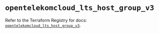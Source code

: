 # `opentelekomcloud_lts_host_group_v3`

Refer to the Terraform Registry for docs: [`opentelekomcloud_lts_host_group_v3`](https://registry.terraform.io/providers/opentelekomcloud/opentelekomcloud/1.36.51/docs/resources/lts_host_group_v3).
